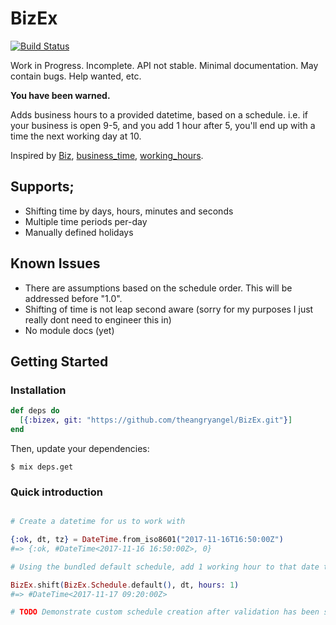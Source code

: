 # BizEx

[![Build Status](https://travis-ci.org/theangryangel/BizEx.svg?branch=master)](https://travis-ci.org/theangryangel/BizEx)

Work in Progress. Incomplete. API not stable. Minimal documentation. May contain bugs. Help wanted, etc.

**You have been warned.**

Adds business hours to a provided datetime, based on a schedule. 
i.e. if your business is open 9-5, and you add 1 hour after 5, you'll end up with a time the next working day at 10.

Inspired by [Biz](https://github.com/zendesk/biz), [business_time](https://github.com/bokmann/business_time), [working_hours](https://github.com/Intrepidd/working_hours).

## Supports;
  * Shifting time by days, hours, minutes and seconds
  * Multiple time periods per-day
  * Manually defined holidays

## Known Issues
  * There are assumptions based on the schedule order. This will be addressed before "1.0".
  * Shifting of time is not leap second aware (sorry for my purposes I just really dont need to engineer this in)
  * No module docs (yet)

## Getting Started

### Installation

```elixir
def deps do
  [{:bizex, git: "https://github.com/theangryangel/BizEx.git"}]
end
```

Then, update your dependencies:

```sh-session
$ mix deps.get
```

### Quick introduction

```elixir

# Create a datetime for us to work with

{:ok, dt, tz} = DateTime.from_iso8601("2017-11-16T16:50:00Z")
#=> {:ok, #DateTime<2017-11-16 16:50:00Z>, 0}

# Using the bundled default schedule, add 1 working hour to that date time.

BizEx.shift(BizEx.Schedule.default(), dt, hours: 1)
#=> #DateTime<2017-11-17 09:20:00Z>

# TODO Demonstrate custom schedule creation after validation has been sorted

```
